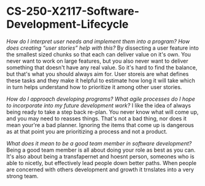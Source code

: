 # CS-250-X2117-Software-Development-Lifecycle

_How do I interpret user needs and implement them into a program? How does creating “user stories” help with this?_
By dissecting a user feature into the smallest sized chunks so that each can deliver value on it's own. You never want to work on large features, but you also never want to deliver something that doesn't have any real value. So it's hard to find the balance, but that's what you should always aim for. User storeis are what defines these tasks and they make it helpful to estimate how long it will take which in turn helps understand how to prioritize it among other user stories. 

_How do I approach developing programs? What agile processes do I hope to incorporate into my future development work?_
I like the idea of always being ready to take a step back re-plan. You never know what will come up, and you may need to reasses things. That's not a bad thing, nor does it mean your're a bad planner. Ignoring the items that come up is dangerous as at that point you are prioritizing a process and not a product. 

_What does it mean to be a good team member in software development?_
Being a good team member is all about doing your role as best as you can. It's also about being a transfapernet and hoesnt person, someones who is able to nicetly, but effectively lead people down better paths. When people are concerned with others development and growth it trnslates into a very strong team. 
